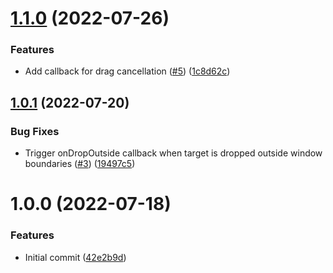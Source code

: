 # [1.1.0](https://github.com/untemps/svelte-use-drop-outside/compare/v1.0.1...v1.1.0) (2022-07-26)


### Features

* Add callback for drag cancellation ([#5](https://github.com/untemps/svelte-use-drop-outside/issues/5)) ([1c8d62c](https://github.com/untemps/svelte-use-drop-outside/commit/1c8d62c8836d1333d9e9597785d6dcff7fadad2d))

## [1.0.1](https://github.com/untemps/svelte-use-drop-outside/compare/v1.0.0...v1.0.1) (2022-07-20)


### Bug Fixes

* Trigger onDropOutside callback when target is dropped outside window boundaries ([#3](https://github.com/untemps/svelte-use-drop-outside/issues/3)) ([19497c5](https://github.com/untemps/svelte-use-drop-outside/commit/19497c56b0f1a9dc4d1833528c00404b1b7b1724))

# 1.0.0 (2022-07-18)


### Features

* Initial commit ([42e2b9d](https://github.com/untemps/svelte-use-drop-outside/commit/42e2b9dbdef675e79c69a19738b86be6c6e114ef))
